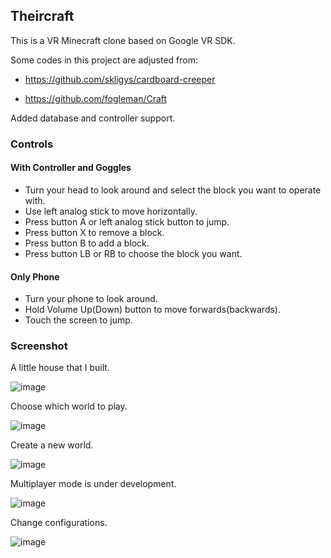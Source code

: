 ## Theircraft
This is a VR Minecraft clone based on Google VR SDK.

Some codes in this project are adjusted from:

- https://github.com/skligys/cardboard-creeper

- https://github.com/fogleman/Craft

Added database and controller support.


### Controls
#### With Controller and Goggles
- Turn your head to look around and select the block you want to operate with.
- Use left analog stick to move horizontally.
- Press button A or left analog stick button to jump.
- Press button X to remove a block.
- Press button B to add a block.
- Press button LB or RB to choose the block you want.
#### Only Phone
- Turn your phone to look around.
- Hold Volume Up(Down) button to move forwards(backwards).
- Touch the screen to jump.


### Screenshot
A little house that I built.

![image](https://github.com/wetstreet/Theircraft/blob/master/screenshots/Screenshot_house.png)

Choose which world to play.

![image](https://github.com/wetstreet/Theircraft/blob/master/screenshots/Screenshot_single.png)

Create a new world.

![image](https://github.com/wetstreet/Theircraft/blob/master/screenshots/Screenshot_new.png)

Multiplayer mode is under development.

![image](https://github.com/wetstreet/Theircraft/blob/master/screenshots/Screenshot_multi.png)

Change configurations.

![image](https://github.com/wetstreet/Theircraft/blob/master/screenshots/Screenshot_settings.png)

